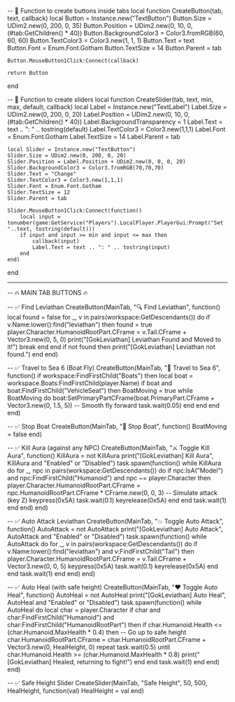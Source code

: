 -- 📌 Function to create buttons inside tabs
local function CreateButton(tab, text, callback)
    local Button = Instance.new("TextButton")
    Button.Size = UDim2.new(0, 200, 0, 35)
    Button.Position = UDim2.new(0, 10, 0, (#tab:GetChildren() * 40))
    Button.BackgroundColor3 = Color3.fromRGB(60, 60, 60)
    Button.TextColor3 = Color3.new(1, 1, 1)
    Button.Text = text
    Button.Font = Enum.Font.Gotham
    Button.TextSize = 14
    Button.Parent = tab

    Button.MouseButton1Click:Connect(callback)

    return Button
end

-- 📌 Function to create sliders
local function CreateSlider(tab, text, min, max, default, callback)
    local Label = Instance.new("TextLabel")
    Label.Size = UDim2.new(0, 200, 0, 20)
    Label.Position = UDim2.new(0, 10, 0, (#tab:GetChildren() * 40))
    Label.BackgroundTransparency = 1
    Label.Text = text .. ": " .. tostring(default)
    Label.TextColor3 = Color3.new(1,1,1)
    Label.Font = Enum.Font.Gotham
    Label.TextSize = 14
    Label.Parent = tab

    local Slider = Instance.new("TextButton")
    Slider.Size = UDim2.new(0, 200, 0, 20)
    Slider.Position = Label.Position + UDim2.new(0, 0, 0, 20)
    Slider.BackgroundColor3 = Color3.fromRGB(70,70,70)
    Slider.Text = "Change"
    Slider.TextColor3 = Color3.new(1,1,1)
    Slider.Font = Enum.Font.Gotham
    Slider.TextSize = 12
    Slider.Parent = tab

    Slider.MouseButton1Click:Connect(function()
        local input = tonumber(game:GetService("Players").LocalPlayer.PlayerGui:Prompt("Set "..text, tostring(default)))
        if input and input >= min and input <= max then
            callback(input)
            Label.Text = text .. ": " .. tostring(input)
        end
    end)
end

----------------------------------------------------------------
-- 🔥 MAIN TAB BUTTONS 🔥

-- ✅ Find Leviathan
CreateButton(MainTab, "🔍 Find Leviathan", function()
    local found = false
    for _, v in pairs(workspace:GetDescendants()) do
        if v.Name:lower():find("leviathan") then
            found = true
            player.Character.HumanoidRootPart.CFrame = v.Tail.CFrame + Vector3.new(0, 5, 0)
            print("[GokLeviathan] Leviathan Found and Moved to it!")
            break
        end
    end
    if not found then
        print("[GokLeviathan] Leviathan not found.")
    end
end)

-- ✅ Travel to Sea 6 (Boat Fly)
CreateButton(MainTab, "🚢 Travel to Sea 6", function()
    if workspace:FindFirstChild("Boats") then
        local boat = workspace.Boats:FindFirstChild(player.Name)
        if boat and boat:FindFirstChild("VehicleSeat") then
            BoatMoving = true
            while BoatMoving do
                boat:SetPrimaryPartCFrame(boat.PrimaryPart.CFrame + Vector3.new(0, 1.5, 5)) -- Smooth fly forward
                task.wait(0.05)
            end
        end
    end
end)

-- ✅ Stop Boat
CreateButton(MainTab, "🛑 Stop Boat", function()
    BoatMoving = false
end)

-- ✅ Kill Aura (against any NPC)
CreateButton(MainTab, "⚔️ Toggle Kill Aura", function()
    KillAura = not KillAura
    print("[GokLeviathan] Kill Aura", KillAura and "Enabled" or "Disabled")
    task.spawn(function()
        while KillAura do
            for _, npc in pairs(workspace:GetDescendants()) do
                if npc:IsA("Model") and npc:FindFirstChild("Humanoid") and npc ~= player.Character then
                    player.Character.HumanoidRootPart.CFrame = npc.HumanoidRootPart.CFrame * CFrame.new(0, 0, 3)
                    -- Simulate attack (key Z)
                    keypress(0x5A)
                    task.wait(0.1)
                    keyrelease(0x5A)
                end
            end
            task.wait(1)
        end
    end)
end)

-- ✅ Auto Attack Leviathan
CreateButton(MainTab, "💥 Toggle Auto Attack", function()
    AutoAttack = not AutoAttack
    print("[GokLeviathan] Auto Attack", AutoAttack and "Enabled" or "Disabled")
    task.spawn(function()
        while AutoAttack do
            for _, v in pairs(workspace:GetDescendants()) do
                if v.Name:lower():find("leviathan") and v:FindFirstChild("Tail") then
                    player.Character.HumanoidRootPart.CFrame = v.Tail.CFrame + Vector3.new(0, 0, 5)
                    keypress(0x5A)
                    task.wait(0.1)
                    keyrelease(0x5A)
                end
            end
            task.wait(1)
        end
    end)
end)

-- ✅ Auto Heal (with safe height)
CreateButton(MainTab, "❤️ Toggle Auto Heal", function()
    AutoHeal = not AutoHeal
    print("[GokLeviathan] Auto Heal", AutoHeal and "Enabled" or "Disabled")
    task.spawn(function()
        while AutoHeal do
            local char = player.Character
            if char and char:FindFirstChild("Humanoid") and char:FindFirstChild("HumanoidRootPart") then
                if char.Humanoid.Health <= (char.Humanoid.MaxHealth * 0.4) then
                    -- Go up to safe height
                    char.HumanoidRootPart.CFrame = char.HumanoidRootPart.CFrame + Vector3.new(0, HealHeight, 0)
                    repeat
                        task.wait(0.5)
                    until char.Humanoid.Health >= (char.Humanoid.MaxHealth * 0.8)
                    print("[GokLeviathan] Healed, returning to fight!")
                end
            end
            task.wait(1)
        end
    end)
end)

-- ✅ Safe Height Slider
CreateSlider(MainTab, "Safe Height", 50, 500, HealHeight, function(val)
    HealHeight = val
end)
